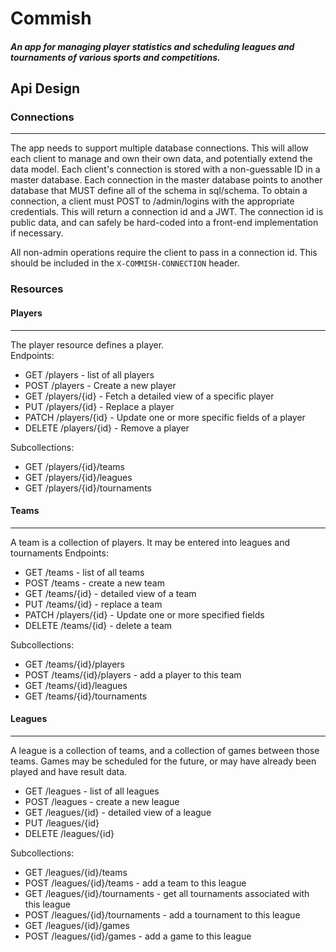 # Commish
##### An app for managing player statistics and scheduling leagues and tournaments of various sports and competitions.

## Api Design
### Connections
---
The app needs to support multiple database connections.  This will allow each client to manage and own their own data, and potentially extend the data model.  Each client's connection is stored with a non-guessable ID in a master database.  Each connection in the master database points to another database that MUST define all of the schema in sql/schema.  To obtain a connection, a client must POST to /admin/logins with the appropriate credentials.  This will return a connection id and a JWT.  The connection id is public data, and can safely be hard-coded into a front-end implementation if necessary.  

All non-admin operations require the client to pass in a connection id.  This should be included in the `X-COMMISH-CONNECTION` header.

### Resources
#### Players
---
The player resource defines a player.  
Endpoints:

* GET /players - list of all players
* POST /players - Create a new player
* GET /players/{id} - Fetch a detailed view of a specific player
* PUT /players/{id} - Replace a player
* PATCH /players/{id} - Update one or more specific fields of a player
* DELETE /players/{id} - Remove a player

Subcollections:

* GET /players/{id}/teams
* GET /players/{id}/leagues
* GET /players/{id}/tournaments

#### Teams
---
A team is a collection of players.  It may be entered into leagues and tournaments
Endpoints:

* GET /teams - list of all teams
* POST /teams - create a new team
* GET /teams/{id} - detailed view of a team
* PUT /teams/{id} - replace a team
* PATCH /players/{id} - Update one or more specified fields
* DELETE /teams/{id} - delete a team

Subcollections:

* GET /teams/{id}/players
* POST /teams/{id}/players - add a player to this team
* GET /teams/{id}/leagues
* GET /teams/{id}/tournaments

#### Leagues
---
A league is a collection of teams, and a collection of games between those teams.  Games may be
scheduled for the future, or may have already been played and have result data.

* GET /leagues - list of all leagues
* POST /leagues - create a new league
* GET /leagues/{id} - detailed view of a league
* PUT /leagues/{id}
* DELETE /leagues/{id}

Subcollections:

* GET /leagues/{id}/teams
* POST /leagues/{id}/teams - add a team to this league
* GET /leagues/{id}/tournaments - get all tournaments associated with this league
* POST /leagues/{id}/tournaments - add a tournament to this league
* GET /leagues/{id}/games
* POST /leagues/{id}/games - add a game to this league